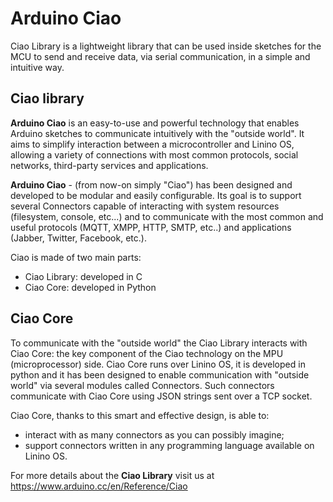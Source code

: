 # Arduino Ciao 
Ciao Library is a lightweight library that can be used inside sketches for the MCU to send and receive data, via serial communication, in a simple and intuitive way.

## Ciao library

**Arduino Ciao** is an easy-to-use and powerful technology that enables Arduino sketches to communicate intuitively with the "outside world". It aims to simplify interaction between a microcontroller and Linino OS, allowing a variety of connections with most common protocols, social networks, third-party services and applications.

**Arduino Ciao** - (from now-on simply "Ciao") has been designed and developed to be modular and easily configurable. Its goal is to support several Connectors capable of interacting with system resources (filesystem, console, etc...) and to communicate with the most common and useful protocols (MQTT, XMPP, HTTP, SMTP, etc..) and applications (Jabber, Twitter, Facebook, etc.).

Ciao is made of two main parts:

* Ciao Library: developed in C
* Ciao Core: developed in Python

## Ciao Core

To communicate with the "outside world" the Ciao Library interacts with Ciao Core: the key component of the Ciao technology on the MPU (microprocessor) side. Ciao Core runs over Linino OS, it is developed in python and it has been designed to enable communication with "outside world" via several modules called Connectors. Such connectors communicate with Ciao Core using JSON strings sent over a TCP socket.

Ciao Core, thanks to this smart and effective design, is able to:

* interact with as many connectors as you can possibly imagine;
* support connectors written in any programming language available on Linino OS.
  
For more details about the **Ciao Library** visit us at https://www.arduino.cc/en/Reference/Ciao

